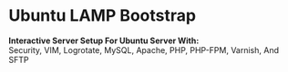 Ubuntu LAMP Bootstrap
=====================

**Interactive Server Setup For Ubuntu Server With:**  
Security, VIM, Logrotate, MySQL, Apache, PHP, PHP-FPM, Varnish, And SFTP
